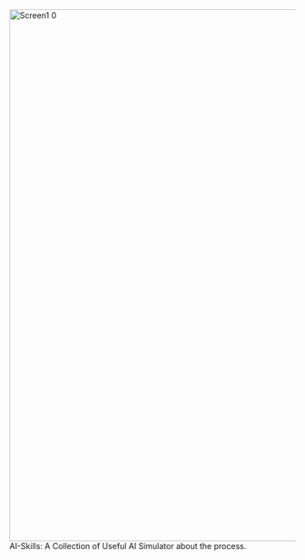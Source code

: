 <img width="1895" height="936" alt="Screen1 0" src="https://github.com/user-attachments/assets/b25069a8-bde1-41b9-9cd3-6fa64e330913" />
AI-Skills: A Collection of Useful AI Simulator about the process.
